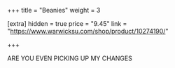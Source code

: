 +++
title = "Beanies"
weight = 3

[extra]
hidden = true
price = "9.45"
link = "https://www.warwicksu.com/shop/product/10274190/"

+++

ARE YOU EVEN PICKING UP MY CHANGES